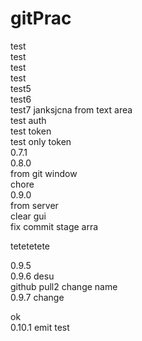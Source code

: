 # gitPrac
test  
test  
test  
test  
test5  
test6  
test7  janksjcna
from text area  
test auth  
test token  
test only token  
0.7.1  
0.8.0  
from git window  
chore  
0.9.0  
from server  
clear gui  
fix commit stage arra  

tetetetete  

0.9.5  
0.9.6 desu  
github pull2
change name  
0.9.7 change  
  
ok  
0.10.1  emit test